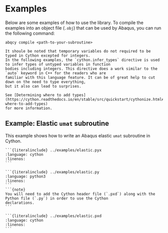 # Examples

Below are some examples of how to use the library.
To compile the examples into an object file (`.obj`) that can be used by Abaqus, you can run the following command:
```shell
abqcy compile <path-to-your-subroutine>
```

```{warning}
It shoule be noted that temporary variables do not required to be typed in Cython excepted for integers.
In the following examples, the `cython.infer_types` directive is used to infer types of untyped variables in function
bodies including integers. This directive does a work similar to the `auto` keyword in C++ for the readers who are
familiar with this language feature. It can be of great help to cut down on the need to type everything,
but it also can lead to surprises.

See [Determining where to add types](https://cython.readthedocs.io/en/stable/src/quickstart/cythonize.html#determining-where-to-add-types)
for more information.
```

## Example: Elastic `umat` subroutine

This example shows how to write an Abaqus elastic `umat` subroutine in Cython.

````{tab} Cython (elastic.pyx)
```{literalinclude} ../examples/elastic.pyx
:language: cython
:linenos:
```
````

````{tab} Pure Python (elastic.py)
```{literalinclude} ../examples/elastic.py
:language: python3
:linenos:
```
```{note}
You will need to add the Cython header file (`.pxd`) along with the Python file (`.py`) in order to use the Cython
declarations.
```
````

````{tab} Cython Header (elastic.pxd)
```{literalinclude} ../examples/elastic.pxd
:language: cython
:linenos:
```
````
